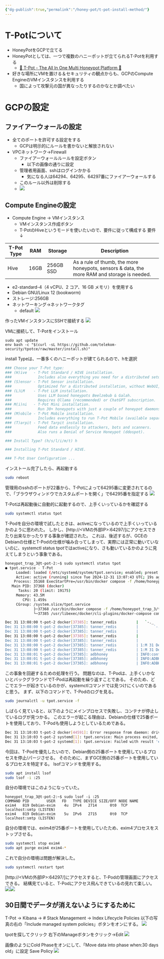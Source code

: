```yaml
---
{"dg-publish":true,"permalink":"/honey-pot/t-pot-install-method/"}
---
```


# T-Potについて
- HoneyPotをGCPで立てる
- HoneyPotとしては、一つで複数のハニーポットが立てられるT-Potを利用する
	- [🍯 T-Pot - The All In One Multi Honeypot Platform 🐝](https://github.com/telekom-security/tpotce/tree/8465b4e608906b4a8f9f2a22b983b7b900800bd1)
- 好きな場所にVMを置ける＆セキュリティの観点からも、GCPのCompute EngineのVMインスタンスを利用する
	- 国によって攻撃元の国が異なったりするのかなとか調べたい

# GCPの設定

## ファイアーウォールの設定
- 全てのポートを許可する設定をする
	- GCPは明示的にルールを書かないと解放されない
- VPCネットワーク→Firewall
	- ファイアーウォールルールを設定ボタン
		- 以下の画像の通りに設定
	- 管理者用画面、sshはログインかかる
		- 気になる人は64294、64295、64297番にファイアーウォールする
	- このルール以外は削除する
	- ![](https://raw.githubusercontent.com/crum7/Obsidian/main/HoneyPot/images/Pasted%20image%2020241231205736.png)

## Compute Engineの設定
- Compute Engine → VMインスタンス
	- VMインスタンス作成ボタン
	- T-PotのHiveというモードを使いたいので、要件に従って構成する
要件↓

| T-Pot Type | RAM  | Storage   | Description                                                                                 |
| ---------- | ---- | --------- | ------------------------------------------------------------------------------------------- |
| Hive       | 16GB | 256GB SSD | As a rule of thumb, the more honeypots, sensors & data, the more RAM and storage is needed. |
- e2-standard-4（4 vCPU、2 コア、16 GB メモリ）を使用する
- Debian GNU/Linux 12 (bookworm)
- ストレージ:256GB
- ネットワーキング→ネットワークタグ
	- default
![](https://raw.githubusercontent.com/crum7/Obsidian/main/HoneyPot/images/Pasted%20image%2020241231213818.png)

作ったVMインスタンスにSSHで接続する
![](https://raw.githubusercontent.com/crum7/Obsidian/main/HoneyPot/images/Pasted%20image%2020241231214445.png)


VMに接続して、T-Potをインストール
```
sudo apt update
env bash -c "$(curl -sL https://github.com/telekom-security/tpotce/raw/master/install.sh)"
```

install Typeは、一番多くのハニーポットが建てられるので、hを選択
```bash
### Choose your T-Pot type:
### (H)ive   - T-Pot Standard / HIVE installation.
###            Includes also everything you need for a distributed setup with sensors.
### (S)ensor - T-Pot Sensor installation.
###            Optimized for a distributed installation, without WebUI, Elasticsearch and Kibana.
### (L)LM    - T-Pot LLM installation.
###            Uses LLM based honeypots Beelzebub & Galah.
###            Requires Ollama (recommended) or ChatGPT subscription.
### M(i)ni   - T-Pot Mini installation.
###            Run 30+ honeypots with just a couple of honeypot daemons.
### (M)obile - T-Pot Mobile installation.
###            Includes everything to run T-Pot Mobile (available separately).
### (T)arpit - T-Pot Tarpit installation.
###            Feed data endlessly to attackers, bots and scanners.
###            Also runs a Denial of Service Honeypot (ddospot).

### Install Type? (h/s/l/i/m/t) h

### Installing T-Pot Standard / HIVE.

### T-Pot User Configuration ...
```

インストール完了したら、再起動する
```bash
sudo reboot
```

管理用のsshのポートが22番から、T-Potによって64295番に変更されてるので、「ブラウザウィンドウでカスタムポートを開く」で64295番を指定する
![](https://raw.githubusercontent.com/crum7/Obsidian/main/HoneyPot/images/Pasted%20image%2020241231220134.png)

T-Potは再起動後に自動的に起動するので、上手くいっているかを確認する
```bash
sudo systemctl status tpot
```

T-Podを自分の環境で試したときは、activeになっているので上手くいっているかのように思われた。
しかし、[http://<VMの外部IP>:64297/]にアクセスできたり出来なかったりする事象が確認された。
これは、後述するが、GCEのDebianの仕様とT-Podの仕様が噛み合ってしまって、実際には正常に動いていないのに、systemctl status tpotではactiveになり、さも動いているかのように見えてしまうという事象である。

```bash
honeypot_trap_3@t-pot-2:~$ sudo systemctl status tpot
● tpot.service - T-Pot
     Loaded: loaded (/etc/systemd/system/tpot.service; enabled; preset: enabled)
     Active: active (running) since Tue 2024-12-31 13:07:43 UTC; 19s ago
    Process: 35168 ExecStartPre=/usr/bin/docker compose -f /home/honeypot_trap_3/tpotce/docker-compose.yml down -v (code=exited, status=0/SUCCESS)
   Main PID: 37368 (docker)
      Tasks: 20 (limit: 19175)
     Memory: 43.5M
        CPU: 1.459s
     CGroup: /system.slice/tpot.service
             ├─37368 /usr/bin/docker compose -f /home/honeypot_trap_3/tpotce/docker-compose.yml up
             └─37385 /usr/libexec/docker/cli-plugins/docker-compose compose -f /home/honeypot_trap_3/tpotce/docker-compose.yml up

Dec 31 13:08:00 t-pot-2 docker[37385]: tanner_redis         |   `-._    `-._`-.__.-'_.-'    _.-'
Dec 31 13:08:00 t-pot-2 docker[37385]: tanner_redis         |       `-._    `-.__.-'    _.-'
Dec 31 13:08:00 t-pot-2 docker[37385]: tanner_redis         |           `-._        _.-'
Dec 31 13:08:00 t-pot-2 docker[37385]: tanner_redis         |               `-.__.-'
Dec 31 13:08:00 t-pot-2 docker[37385]: tanner_redis         |
Dec 31 13:08:00 t-pot-2 docker[37385]: tanner_redis         | 1:M 31 Dec 2024 13:08:00.690 * Server initialized
Dec 31 13:08:00 t-pot-2 docker[37385]: tanner_redis         | 1:M 31 Dec 2024 13:08:00.690 * Ready to accept connections tcp
Dec 31 13:08:01 t-pot-2 docker[37385]: adbhoney             | INFO:config:Loading config from ./_internal/adbhoney.cfg
Dec 31 13:08:01 t-pot-2 docker[37385]: adbhoney             | INFO:ADBHoneypot:Configuration loaded with ['output_log', 'output_json'] as output plugins
Dec 31 13:08:01 t-pot-2 docker[37385]: adbhoney             | INFO:ADBHoneypot:Listening on 0.0.0.0:5555.
```


この事象を回避するための処理を行う。
問題なのは、T-Podは、上手くいかないとバックグラウンドでT-Podは再起動を繰り返すことである。
そのため、どこでエラーが起きているのかが、systemctlコマンドでは見つけにくいのであると思う。
まず、以下のコマンドで、T-Podのログを見る。
```bash
sudo journalctl -u tpot.service -f
```

しばらく見ていると、以下のようにメインプロセスで失敗し、コンテナが停止しているログが見つかる。
このエラーが起こる理由は、Debianの仕様で25番ポートを使用しており、T-Podも使用しようとしているためである。
```bash
Dec 31 13:10:03 t-pot-2 docker[44591]: Error response from daemon: driver failed programming external connectivity on endpoint mailoney (7303cd1b57e19c217baa8f83fdfe1879f2a71c3953cbaae9a411203df4980333): failed to bind port 0.0.0.0:25/tcp: Error starting userland proxy: listen tcp4 0.0.0.0:25: bind: address already in use
Dec 31 13:10:03 t-pot-2 systemd[1]: tpot.service: Main process exited, code=exited, status=1/FAILURE
Dec 31 13:10:03 t-pot-2 systemd[1]: tpot.service: Failed with result 'exit-code'.
```

今回は、T-Podを優先したいので、Debian側の25番ポートを使用しているプロセスを停止/パージさせる。
そのために、まずGCE側の25番ポートを使用しているプロセスを特定する。
lsofコマンドを使用する。
```bash
sudo apt install lsof
sudo lsof -i :25
```

自分の環境ではこのようになっていた。
```
honeypot_trap_3@t-pot-2:~$ sudo lsof -i :25
COMMAND PID        USER   FD   TYPE DEVICE SIZE/OFF NODE NAME
exim4   819 Debian-exim    4u  IPv4   2714      0t0  TCP localhost:smtp (LISTEN)
exim4   819 Debian-exim    5u  IPv6   2715      0t0  TCP localhost:smtp (LISTEN)
```

自分の環境では、exim4が25番ポートを使用していたため、exim4プロセスをストップさせる。
```bash
sudo systemctl stop exim4
sudo apt purge exim4 exim4-*

```

これで自分の環境は問題が解決した。
```bash
sudo systemctl restart tpot
```


[http://<VMの外部IP>:64297/]にアクセスすると、T-Podの管理画面にアクセスできる。
結構見ていると、T-Podにアクセス飛んできているの見れて楽しい。
![](https://raw.githubusercontent.com/crum7/Obsidian/main/HoneyPot/images/Pasted%20image%2020241231230745.png)![](https://raw.githubusercontent.com/crum7/Obsidian/main/HoneyPot/images/Pasted%20image%2020241231231424.png)


## 30日間でデータが消えないようにするために
T-Pot → Kibana → # Stack Management → Index Lifecycle Policies
以下の写真の右の「Include managed system policies」ボタンをオンにする。
![](https://raw.githubusercontent.com/crum7/Obsidian/main/HoneyPot/images/Pasted%20image%2020250101214023.png)

tpotを探してクリック
右下のManageボタンをクリック→Edit
![](https://raw.githubusercontent.com/crum7/Obsidian/main/HoneyPot/images/Pasted%20image%2020250101214508.png)

画像のようにCold Phaseをオンにして、「Move data into phase when:30 days old」に設定
Save Policy
![](https://raw.githubusercontent.com/crum7/Obsidian/main/HoneyPot/images/Pasted%20image%2020250101214208.png)